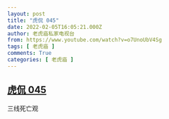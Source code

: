 ```yaml
---
layout: post
title: "虎侃 045"
date: 2022-02-05T16:05:21.000Z
author: 老虎庙私家电视台
from: https://www.youtube.com/watch?v=o7UnoUbV4Sg
tags: [ 老虎庙 ]
comments: True
categories: [ 老虎庙 ]
---
```

<!--1644077121000-->
[虎侃 045](https://www.youtube.com/watch?v=o7UnoUbV4Sg)
------

<div>
三线死亡观
</div>
